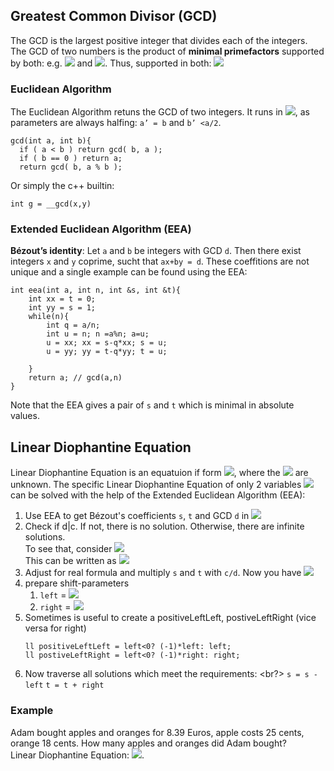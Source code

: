 ## Greatest Common Divisor (GCD)
The GCD is the largest positive integer that divides each of the integers.
The GCD of two numbers is the product of **minimal primefactors** supported by both: e.g. <img src="https://render.githubusercontent.com/render/math?math=8=2^3">
and <img src="https://render.githubusercontent.com/render/math?math=12=2^2 \cdot 3^1">. Thus, supported in both: <img src="https://render.githubusercontent.com/render/math?math=2^2">


### Euclidean Algorithm

The Euclidean Algorithm retuns the GCD of two integers. It runs in <img src="https://render.githubusercontent.com/render/math?math=\log(\max(a,b))">,
as parameters are always halfing: `a’ = b` and `b’ <a/2`.
```
gcd(int a, int b){
  if ( a < b ) return gcd( b, a );
  if ( b == 0 ) return a;
  return gcd( b, a % b );
```
Or simply the c++ builtin:
```
int g = __gcd(x,y)
```

### Extended Euclidean Algorithm (EEA)


**Bézout’s identity**: Let `a` and `b` be integers with GCD `d`. Then there exist integers `x` and `y` coprime, sucht that `ax+by = d`. 
These coeffitions are not unique and a single example can be found using the EEA:
```
int eea(int a, int n, int &s, int &t){
    int xx = t = 0;
    int yy = s = 1;
    while(n){
        int q = a/n;
        int u = n; n =a%n; a=u;
        u = xx; xx = s-q*xx; s = u;
        u = yy; yy = t-q*yy; t = u;

    }
    return a; // gcd(a,n)
}
```
Note that the EEA gives a pair of `s` and `t` which is minimal in absolute values.

## Linear Diophantine Equation
Linear Diophantine Equation is an equatuion if form <img src="https://render.githubusercontent.com/render/math?math=\sum a_ix_i = c">,
where the <img src="https://render.githubusercontent.com/render/math?math=x_i"> are unknown.
The specific Linear Diophantine Equation of only 2 variables <img src="https://render.githubusercontent.com/render/math?math=a_1x_1 %2B a_2b_2  = c">
can be solved with the help of the Extended Euclidean Algorithm (EEA):

1. Use EEA to get Bézout's coefficients `s`, `t` and GCD `d` in <img src="https://render.githubusercontent.com/render/math?math=a_1s %2B a_2t = d">
2. Check if d|c. If not, there is no solution. Otherwise, there are infinite solutions. <br/>
   To see that, consider 
   <img src="https://render.githubusercontent.com/render/math?math=a_1s %2B a_2t - \frac{a_1a_2}{d} %2B \frac{a_1a_2}{d} = d"> <br/>
   This can be written as
   <img src="https://render.githubusercontent.com/render/math?math=a_1(s- \frac{a_2}{d}) %2B a_2(t %2B \frac{a_1}{d}) = d">
3. Adjust for real formula and multiply `s` and `t` with `c/d`. Now you have <img src="https://render.githubusercontent.com/render/math?math=a_1s\frac{c}{d} %2B a_2t\frac{c}{d} = c">
4. prepare shift-parameters
    1. `left` = <img src="https://render.githubusercontent.com/render/math?math=a_2/d">
    2. `right` = <img src="https://render.githubusercontent.com/render/math?math=a_1/d">
5. Sometimes is useful to create a positiveLeftLeft, postiveLeftRight (vice versa for right)
   ```
   ll positiveLeftLeft = left<0? (-1)*left: left;
   ll postiveLeftRight = left<0? (-1)*right: right;
   ```
6. Now traverse all solutions which meet the requirements: <br?>
   ```s = s - left```
   ```t = t + right```
    
### Example
Adam bought apples and oranges for 8.39 Euros, apple costs 25 cents, orange 18 cents. How many apples and oranges did Adam bought? <br/>
Linear Diophantine Equation: <img src="https://render.githubusercontent.com/render/math?math=25s %2B 18t = 839">.
